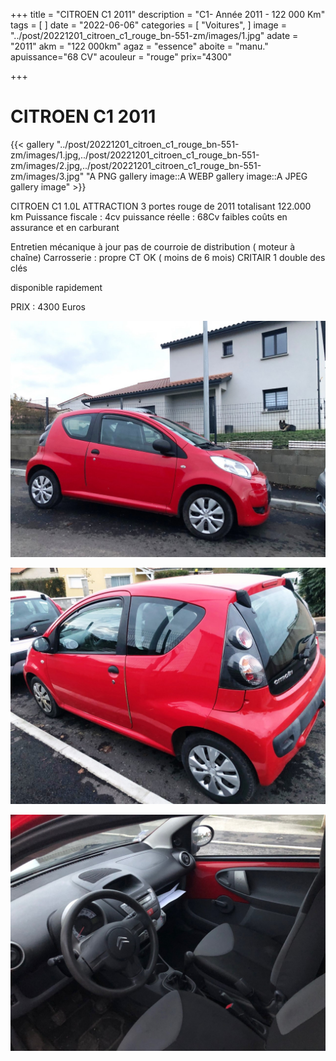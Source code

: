 +++
title = "CITROEN C1 2011"
description = "C1- Année 2011 - 122 000 Km"
tags = [
]
date = "2022-06-06"
categories = [
    "Voitures",
]
image = "../post/20221201_citroen_c1_rouge_bn-551-zm/images/1.jpg"
adate = "2011"
akm = "122 000km"
agaz = "essence"
aboite = "manu."
apuissance="68 CV"
acouleur = "rouge"
prix="4300"

+++

# CITROEN  C1 2011

{{< gallery "../post/20221201_citroen_c1_rouge_bn-551-zm/images/1.jpg,../post/20221201_citroen_c1_rouge_bn-551-zm/images/2.jpg,../post/20221201_citroen_c1_rouge_bn-551-zm/images/3.jpg" "A PNG gallery image::A WEBP gallery image::A JPEG gallery image" >}}


CITROEN C1 1.0L ATTRACTION 3 portes rouge de 2011 totalisant 122.000 km
Puissance fiscale : 4cv
puissance réelle : 68Cv
faibles coûts en assurance et en carburant


Entretien mécanique à jour 
pas de courroie de distribution ( moteur à chaîne)
Carrosserie : propre
CT OK ( moins de 6 mois)
CRITAIR 1
double des clés

disponible rapidement

PRIX : 4300 Euros


<!-- more -->


![](images/1.jpg)

![](images/2.jpg)

![](images/3.jpg)


